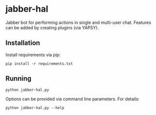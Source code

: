jabber-hal
==========

Jabber bot for performing actions in single and multi-user chat. Features can be added by creating plugins (via YAPSY).

Installation
------------

Install requirements via pip:

```pip install -r requirements.txt```

Running
-------

```python jabber-hal.py```

Options can be provided via command line parameters. For details:

```python jabber-hal.py --help```
